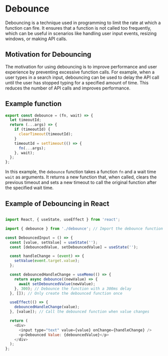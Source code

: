 # Debounce

Debouncing is a technique used in programming to limit the rate at which a function can fire. It ensures that a function is not called too frequently, which can be useful in scenarios like handling user input events, resizing windows, or making API calls.

## Motivation for Debouncing

The motivation for using debouncing is to improve performance and user experience by preventing excessive function calls. For example, when a user types in a search input, debouncing can be used to delay the API call until the user has stopped typing for a specified amount of time. This reduces the number of API calls and improves performance.

## Example function

```javascript
export const debounce = (fn, wait) => {
  let timeoutId;
  return (...args) => {
    if (timeoutId) {
      clearTimeout(timeoutId);
    }
    timeoutId = setTimeout(() => {
      fn(...args);
    }, wait);
  };
};
```

In this example, the `debounce` function takes a function `fn` and a wait time `wait` as arguments. It returns a new function that, when called, clears the previous timeout and sets a new timeout to call the original function after the specified wait time.

## Example of Debouncing in React

```javascript

import React, { useState, useEffect } from 'react';

import { debounce } from './debounce'; // Import the debounce function

const DebouncedInput = () => {
  const [value, setValue] = useState('');
  const [debouncedValue, setDebouncedValue] = useState('');

  const handleChange = (event) => {
    setValue(event.target.value);
  };

  const debouncedHandleChange = useMemo(() => {
    return async debounce((newValue) => {
      await setDebouncedValue(newValue);
    }, 300); // Debounce the function with a 300ms delay
  }, []); // Only create the debounced function once

  useEffect(() => {
    debouncedHandleChange(value);
  }, [value]); // Call the debounced function when value changes

  return (
    <div>
      <input type="text" value={value} onChange={handleChange} />
      <p>Debounced Value: {debouncedValue}</p>
    </div>
  );
};

